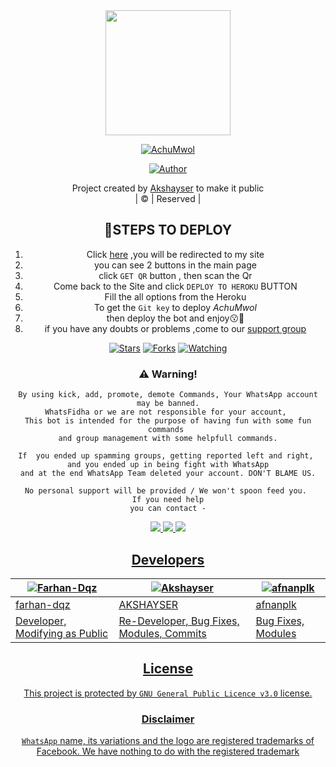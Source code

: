 <div align="center">

 </a>
  <img border-radius: 15px src="https://i.imgur.com/CHsLu8I.jpeg" width="200" height="200"/>
  <p align="center">
<a href="#"><img title="AchuMwol" src="https://img.shields.io/badge/AchuMwol-yellow?colorA=%23ff0000&colorB=%23017e40&style=for-the-badge"></a>
</p>
  <p align="center">
<a href="https://github.com/Akshayser"><img title="Author" src="https://img.shields.io/badge/Author-Akshay-ser/AchuMwol?color=blue&style=for-the-badge&logo=whatsapp"></a>
</p>
</div>
<p align="center">
Project created by <a href="https://github.com/Akshayser">Akshayser</a> to make it public
    <br>
       | © |
        Reserved |
    <br> 
</p>
<div align="center">

  ## 📌STEPS TO DEPLOY

1. Click [here](https://achumwols-website.yolasite.com/) ,you will be redirected to my site
2. you can see 2 buttons in the main page 
3. click ```GET QR```  button , then scan the Qr
4. Come back to the Site and click ```DEPLOY TO HEROKU``` BUTTON
5. Fill the all options from the Heroku
6. To get the ```Git key``` to deploy *AchuMwol* 
7. then deploy the bot and enjoy😗🎉
8. if you have any doubts or problems ,come to our [support group](https://chat.whatsapp.com/EtCx3zSWEnkCxdEIsLWnKD) 

  <p align="center">
  <a href="https://github.com/Akshayser/AchuMwol">
    
<a href="https://github.com/Akshayser/AchuMwol">
<p align="center">
<a href="https://github.com/Akshayser/followers"
<img title="Followers" src="https://img.shields.io/github/followers/Akshayser?color=blue&style=flat-square"></a>
<a href="https://github.com/Akshayser/AchuMwol/stargazers/"><img title="Stars" src="https://img.shields.io/github/stars/Akshayser/AchuMwol?color=blue&style=flat-square"></a>
<a href="https://github.com/Akshayser/AchuMwol/network/members"><img title="Forks" src="https://img.shields.io/github/forks/Akshayser/AchuMwol?color=blue&style=flat-square"></a>
<a href="https://github.com/Akshayser/AchuMwol/watchers"><img title="Watching" src="https://img.shields.io/github/watchers/Akshayser/AchuMwol?label=Watchers&color=blue&style=flat-square"></a>
</p>

### ⚠️ Warning! 
```
By using kick, add, promote, demote Commands, Your WhatsApp account may be banned.
WhatsFidha or we are not responsible for your account, 
This bot is intended for the purpose of having fun with some fun commands 
and group management with some helpfull commands.

If  you ended up spamming groups, getting reported left and right, 
and you ended up in being fight with WhatsApp
and at the end WhatsApp Team deleted your account. DON'T BLAME US.

No personal support will be provided / We won't spoon feed you. 
If you need help
you can contact -
```
<a href="https://wa.me/917907531097"><img src="https://img.shields.io/badge/WhatsApp-25D366?style=for-the-badge&logo=whatsapp&logoColor=white" />
  <a href="https://instagram.com/unnisettan5"><img src="https://img.shields.io/badge/Instagram-E4405F?style=for-the-badge&logo=instagram&logoColor=white" />
  <a href="https://github.com/Akshayser"><img src="https://img.shields.io/badge/-GitHub-black?style=flat-square&logo=github" /> 
  

## Developers
  <div align="center">
    
  [![Farhan-Dqz](https://github.com/farhan-dqz.png?size=100)](https://github.com/farhan-dqz) | [![Akshayser](https://i.imgur.com/ZGDK6Bf.jpeg)](https://github.com/Akshayser) |  [![afnanplk](https://github.com/afnanplk.png?size=100)](https://github.com/afnanplk) 
----|----|----
[farhan-dqz](https://github.com/farhan-dqz) | [AKSHAYSER](https://github.com/Akshayser) | [afnanplk](https://github.com/afnanplk)
Developer, Modifying as Public | Re-Developer, Bug Fixes, Modules, Commits |  Bug Fixes, Modules
  </div>
    


## License
This project is protected by `GNU General Public Licence v3.0` license.

### Disclaimer
`WhatsApp` name, its variations and the logo are registered trademarks of Facebook. We have nothing to do with the registered trademark
